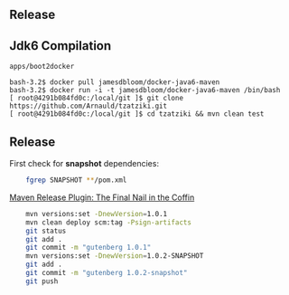 Release
-------

## Jdk6 Compilation

```
apps/boot2docker

bash-3.2$ docker pull jamesdbloom/docker-java6-maven
bash-3.2$ docker run -i -t jamesdbloom/docker-java6-maven /bin/bash
[ root@4291b084fd0c:/local/git ]$ git clone https://github.com/Arnauld/tzatziki.git
[ root@4291b084fd0c:/local/git ]$ cd tzatziki && mvn clean test
```

## Release

First check for **snapshot** dependencies:

```bash
    fgrep SNAPSHOT **/pom.xml
```

[Maven Release Plugin: The Final Nail in the Coffin](http://axelfontaine.com/blog/final-nail.html)

```bash
    mvn versions:set -DnewVersion=1.0.1
    mvn clean deploy scm:tag -Psign-artifacts
    git status
    git add .
    git commit -m "gutenberg 1.0.1"
    mvn versions:set -DnewVersion=1.0.2-SNAPSHOT
    git add .
    git commit -m "gutenberg 1.0.2-snapshot"
    git push
```

